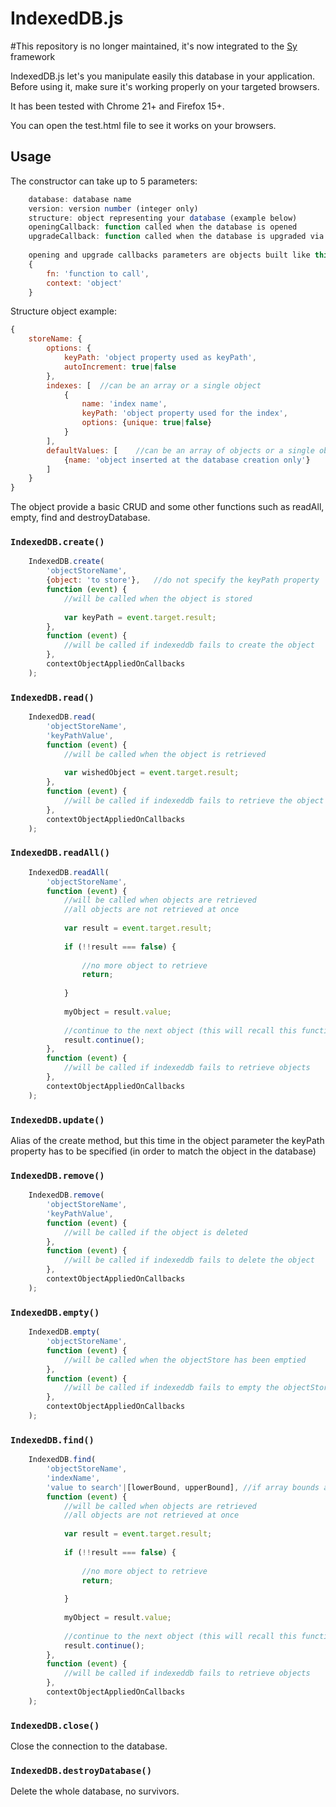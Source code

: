IndexedDB.js
============

#This repository is no longer maintained, it's now integrated to the [Sy](http://github.com/Baptouuuu/Sy) framework

IndexedDB.js let's you manipulate easily this database in your application. Before using it, make sure it's working properly on your targeted browsers.

It has been tested with Chrome 21+ and Firefox 15+.

You can open the test.html file to see it works on your browsers.

Usage
-----
The constructor can take up to 5 parameters:
```javascript
	database: database name
	version: version number (integer only)
	structure: object representing your database (example below)
	openingCallback: function called when the database is opened
	upgradeCallback: function called when the database is upgraded via the old way using setVersion() (like in chrome)
	
	opening and upgrade callbacks parameters are objects built like this:
	{
		fn: 'function to call',
		context: 'object'
	}
```
Structure object example:
```javascript
{
	storeName: {
		options: {
			keyPath: 'object property used as keyPath',
			autoIncrement: true|false
		},
		indexes: [	//can be an array or a single object
			{
				name: 'index name',
				keyPath: 'object property used for the index',
				options: {unique: true|false}
			}
		],
		defaultValues: [	//can be an array of objects or a single object
			{name: 'object inserted at the database creation only'}
		]
	}
}
```

The object provide a basic CRUD and some other functions such as readAll, empty, find and destroyDatabase.

### `IndexedDB.create()`
```javascript
	IndexedDB.create(
		'objectStoreName', 
		{object: 'to store'},	//do not specify the keyPath property
		function (event) {
			//will be called when the object is stored
			
			var keyPath = event.target.result;
		},
		function (event) {
			//will be called if indexeddb fails to create the object
		},
		contextObjectAppliedOnCallbacks
	);
```

### `IndexedDB.read()`
```javascript
	IndexedDB.read(
		'objectStoreName',
		'keyPathValue',
		function (event) {
			//will be called when the object is retrieved
			
			var wishedObject = event.target.result;
		},
		function (event) {
			//will be called if indexeddb fails to retrieve the object
		},
		contextObjectAppliedOnCallbacks
	);
```

### `IndexedDB.readAll()`
```javascript
	IndexedDB.readAll(
		'objectStoreName',
		function (event) {
			//will be called when objects are retrieved
			//all objects are not retrieved at once
			
			var result = event.target.result;
			
			if (!!result === false) {
			
				//no more object to retrieve
				return;
			
			}
			
			myObject = result.value;
			
			//continue to the next object (this will recall this function)
			result.continue();
		},
		function (event) {
			//will be called if indexeddb fails to retrieve objects
		},
		contextObjectAppliedOnCallbacks
	);
```

### `IndexedDB.update()`

Alias of the create method, but this time in the object parameter the keyPath property has to be specified (in order to match the object in the database)

### `IndexedDB.remove()`
```javascript
	IndexedDB.remove(
		'objectStoreName',
		'keyPathValue',
		function (event) {
			//will be called if the object is deleted
		},
		function (event) {
			//will be called if indexeddb fails to delete the object
		},
		contextObjectAppliedOnCallbacks
	);
```

### `IndexedDB.empty()`
```javascript
	IndexedDB.empty(
		'objectStoreName',
		function (event) {
			//will be called when the objectStore has been emptied
		},
		function (event) {
			//will be called if indexeddb fails to empty the objectStore
		},
		contextObjectAppliedOnCallbacks
	);
```

### `IndexedDB.find()`
```javascript
	IndexedDB.find(
		'objectStoreName',
		'indexName',
		'value to search'|[lowerBound, upperBound], //if array bounds are included in the search, if upperBound equals zero it will search for all values greater than the lowerBound
		function (event) {
			//will be called when objects are retrieved
			//all objects are not retrieved at once
			
			var result = event.target.result;
			
			if (!!result === false) {
			
				//no more object to retrieve
				return;
			
			}
			
			myObject = result.value;
			
			//continue to the next object (this will recall this function)
			result.continue();
		},
		function (event) {
			//will be called if indexeddb fails to retrieve objects
		},
		contextObjectAppliedOnCallbacks
	);
```

### `IndexedDB.close()`
Close the connection to the database.

### `IndexedDB.destroyDatabase()`
Delete the whole database, no survivors.
